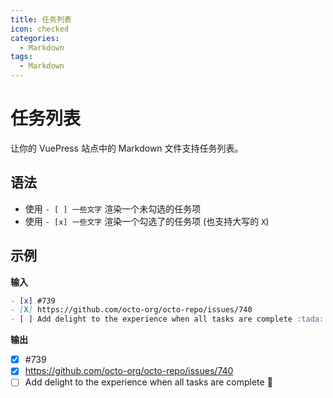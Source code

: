 ```yaml
---
title: 任务列表
icon: checked
categories:
  - Markdown
tags:
  - Markdown
---
```

# 任务列表
让你的 VuePress 站点中的 Markdown 文件支持任务列表。

<!-- more -->

## 语法

- 使用 `- [ ] 一些文字` 渲染一个未勾选的任务项
- 使用 `- [x] 一些文字` 渲染一个勾选了的任务项 (也支持大写的 `X`)

## 示例
**输入**
```markdown
- [x] #739
- [X] https://github.com/octo-org/octo-repo/issues/740
- [ ] Add delight to the experience when all tasks are complete :tada:
```

**输出**
- [x] #739
- [X] https://github.com/octo-org/octo-repo/issues/740
- [ ] Add delight to the experience when all tasks are complete :tada:
